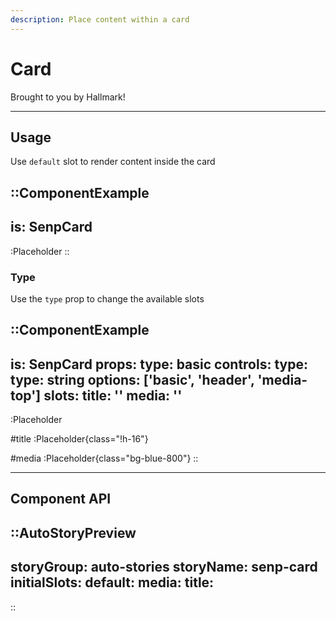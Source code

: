 ```yaml
---
description: Place content within a card
---
```


# Card

Brought to you by Hallmark!

---

## Usage

Use `default` slot to render content inside the card

::ComponentExample
---
is: SenpCard
---
:Placeholder
::

### Type

Use the `type` prop to change the available slots

::ComponentExample
---
is: SenpCard
props:
  type: basic
controls:
  type:
    type: string
    options: ['basic', 'header', 'media-top']
slots:
  title: ''
  media: ''
---
:Placeholder

#title
:Placeholder{class="!h-16"}

#media
:Placeholder{class="bg-blue-800"}
::

<hr class="my-20">

## Component API

::AutoStoryPreview
---
storyGroup: auto-stories
storyName: senp-card
initialSlots:
  default: <Placeholder />
  media: <Placeholder class="bg-blue-800" />
  title: <Placeholder class="!h-16" />
---
::